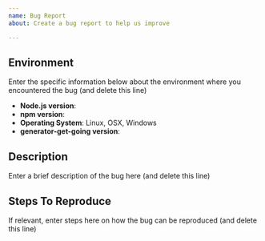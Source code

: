 ```yaml
---
name: Bug Report
about: Create a bug report to help us improve

---
```


## Environment
Enter the specific information below about the environment where you encountered the bug (and delete this line)
- **Node.js version**: 
- **npm version**: 
- **Operating System**: Linux, OSX, Windows
- **generator-get-going version**: 

## Description
Enter a brief description of the bug here (and delete this line)

## Steps To Reproduce
If relevant, enter steps here on how the bug can be reproduced (and delete this line)
